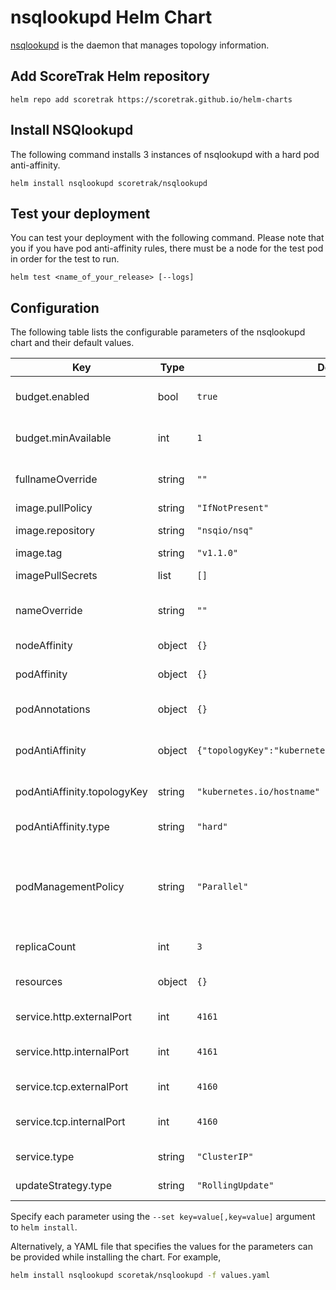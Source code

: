 # nsqlookupd Helm Chart

[nsqlookupd](https://nsq.io/components/nsqlookupd.html) is the daemon that manages topology information.

## Add ScoreTrak Helm repository

```console
helm repo add scoretrak https://scoretrak.github.io/helm-charts
```

## Install NSQlookupd

The following command installs 3 instances of nsqlookupd with a hard pod anti-affinity.

```console
helm install nsqlookupd scoretrak/nsqlookupd
```

## Test your deployment

You can test your deployment with the following command. Please note that you if you have pod anti-affinity rules, there must be a node for the test pod in order for the test to run.

```console
helm test <name_of_your_release> [--logs]
```

## Configuration

The following table lists the configurable parameters of the nsqlookupd chart and their default values.

| Key                         | Type   | Default                                                  | Description                                                                                                 |
| --------------------------- | ------ | -------------------------------------------------------- | ----------------------------------------------------------------------------------------------------------- |
| budget.enabled              | bool   | `true`                                                   | Enable Pod Distribution Budget for StatefulSet Pods                                                         |
| budget.minAvailable         | int    | `1`                                                      | Number of pods to be available at all times                                                                 |
| fullnameOverride            | string | `""`                                                     | String to override nsqlookupd.fullname template                                                             |
| image.pullPolicy            | string | `"IfNotPresent"`                                         | Container pull policy                                                                                       |
| image.repository            | string | `"nsqio/nsq"`                                            | Container image name                                                                                        |
| image.tag                   | string | `"v1.1.0"`                                               | Container image tag                                                                                         |
| imagePullSecrets            | list   | `[]`                                                     | Secrets to pull container image                                                                             |
| nameOverride                | string | `""`                                                     | String to override nsqlookupd.name template                                                                 |
| nodeAffinity                | object | `{}`                                                     | Node affinity rules for StatefulSet Pods                                                                    |
| podAffinity                 | object | `{}`                                                     | Pod affinity rules for StatefulSet Pods                                                                     |
| podAnnotations              | object | `{}`                                                     | Additional annotations for StatefulSet Pods                                                                 |
| podAntiAffinity             | object | `{"topologyKey":"kubernetes.io/hostname","type":"hard"}` | Pod anti-affinity rules for StatefulSet Pods                                                                |
| podAntiAffinity.topologyKey | string | `"kubernetes.io/hostname"`                               | The topologyKey for auto-anti-affinity tules                                                                |
| podAntiAffinity.type        | string | `"hard"`                                                 | TYpe of auto anti-affinity rules                                                                            |
| podManagementPolicy         | string | `"Parallel"`                                             | Pod Management Policy for StatefulSet Pod's creation and deletion order. Either "OrderedReady" or "Parallel |
| replicaCount                | int    | `3`                                                      | Statefulset replica count                                                                                   |
| resources                   | object | `{}`                                                     | Resource requests and lmits for StatefulSet Pods                                                            |
| service.http.externalPort   | int    | `4161`                                                   | External http port to expose for Service                                                                    |
| service.http.internalPort   | int    | `4161`                                                   | Internal http port to expose in StatefulSet Pods                                                            |
| service.tcp.externalPort    | int    | `4160`                                                   | External tcp port to expose for Service                                                                     |
| service.tcp.internalPort    | int    | `4160`                                                   | Internal tcp port to expose in StatefulSet Pods                                                             |
| service.type                | string | `"ClusterIP"`                                            | Service type for nsqlookupd service                                                                         |
| updateStrategy.type         | string | `"RollingUpdate"`                                        | Update strategy for StatefulSet Pods.                                                                       |
Specify each parameter using the `--set key=value[,key=value]` argument to `helm install`.

Alternatively, a YAML file that specifies the values for the parameters can be provided while installing the chart. For example,

```bash
helm install nsqlookupd scoretak/nsqlookupd -f values.yaml
```